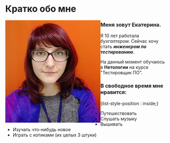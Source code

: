 # Кратко обо мне

<img align="left" src="IMG_20191014_141244.jpg">

### Меня зовут Екатерина.

Я 10 лет работала *бухгалтером*. Сейчас хочу стать **_инженером по тестированию_**.

На данный момент обучаюсь в **Нетологии** на курсе "Тестировщик ПО".

### В свободное время мне нравится:
{list-style-position : inside;}

- Путешествовать
- Слушать музыку
- Вышивать
- Изучать что-нибудь новое
- Играть с котиками (их целых 3 штуки) 
